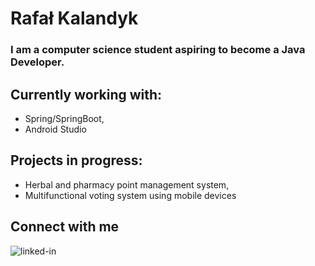 # Rafał Kalandyk

### I am a computer science student aspiring to become a Java Developer.

## Currently working with: 
 - Spring/SpringBoot, 
 - Android Studio

## Projects in progress:
 - Herbal and pharmacy point management system,
 - Multifunctional voting system using mobile devices

## Connect with me
[<img align="left" alt="linked-in" src="https://img.shields.io/badge/linkedin-%230077B5.svg?&style=for-the-badge&logo=linkedin&logoColor=white" />](https://www.linkedin.com/in/rafa%C5%82-kalandyk-aa515b1a3/)
